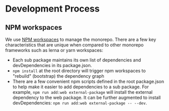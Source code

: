 # Development Process

## NPM workspaces

We use [NPM workspaces](https://docs.npmjs.com/cli/v8/using-npm/workspaces) to manage the monorepo. There are a few key characteristics that are unique when compared to other monorepo frameworks such as lerna or yarn workspaces:

- Each sub package maintains its own list of dependencies and devDependencies in its package.json.
- `npm install` at the root directory will trigger npm workspaces to "rebuild" (bootstrap) the dependency graph
- There are a few convenient npm scripts defined in the root package.json to help make it easier to add dependencies to a sub package. For example, `npm run add:web external-package` will install the external dependency to the web package. It can be further augmented to install devDependencies: `npm run add:web external-package -- --dev`.
